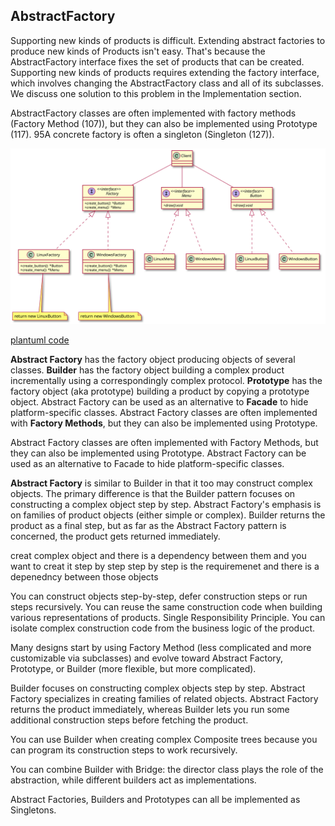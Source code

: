 

## AbstractFactory
Supporting new kinds of products is difficult. Extending abstract factories to
produce new kinds of Products isn't easy. That's because the AbstractFactory
interface fixes the set of products that can be created. Supporting new kinds of
products requires extending the factory interface, which involves changing the
AbstractFactory class and all of its subclasses. We discuss one solution to this
problem in the Implementation section.

AbstractFactory classes are often implemented with factory methods (Factory Method
(107)), but they can also be implemented using Prototype (117).
95A concrete factory is often a singleton (Singleton (127)).


![PlantUML model](diagrams/abstract_factory.svg)

[plantuml code](diagrams/abstract_factory.puml)

**Abstract Factory** has the factory object producing objects of several classes. 
**Builder** has the factory object building a complex product incrementally using a correspondingly complex protocol. 
**Prototype** has the factory object (aka prototype) building a product by copying a prototype object.
Abstract Factory can be used as an alternative to **Facade** to hide platform-specific classes.
Abstract Factory classes are often implemented with **Factory Methods**, but they can also be implemented using Prototype.

Abstract Factory classes are often implemented with Factory Methods, but they can also be implemented using Prototype.
Abstract Factory can be used as an alternative to Facade to hide platform-specific classes.








**Abstract Factory**  is similar to Builder in that it too may construct complex objects.
The primary difference is that the Builder pattern focuses on constructing a complex
object step by step. Abstract Factory's emphasis is on families of product objects (either
simple or complex). Builder returns the product as a final step, but as far as the Abstract
Factory pattern is concerned, the product gets returned immediately.

creat complex object and there is a dependency between them and you want to creat it step by step
step by step is the requiremenet and there is a depenedncy between those objects

You can construct objects step-by-step, defer construction steps or run steps recursively.
 You can reuse the same construction code when building various representations of products.
 Single Responsibility Principle. You can isolate complex construction code from the business logic of the product.


Many designs start by using Factory Method (less complicated and more customizable via subclasses) and evolve toward Abstract Factory, Prototype, or Builder (more flexible, but more complicated).

Builder focuses on constructing complex objects step by step. Abstract Factory specializes in creating families of related objects. Abstract Factory returns the product immediately, whereas Builder lets you run some additional construction steps before fetching the product.

You can use Builder when creating complex Composite trees because you can program its construction steps to work recursively.

You can combine Builder with Bridge: the director class plays the role of the abstraction, while different builders act as implementations.

Abstract Factories, Builders and Prototypes can all be implemented as Singletons.
